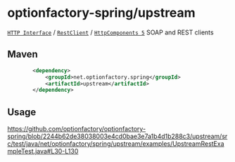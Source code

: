 # optionfactory-spring/upstream

[`HTTP Interface`](https://docs.spring.io/spring-framework/reference/integration/rest-clients.html#rest-http-interface) 
/ [`RestClient`](https://docs.spring.io/spring-framework/reference/integration/rest-clients.html) 
/ [`HttpComponents 5`](https://hc.apache.org/httpcomponents-client-5.4.x/migration-guide/index.html) 
SOAP and REST clients 


## Maven

```xml
        <dependency>
            <groupId>net.optionfactory.spring</groupId>
            <artifactId>upstream</artifactId>
        </dependency>
```


## Usage

https://github.com/optionfactory/optionfactory-spring/blob/2244b62de38038003e4cd0bae3e7a1b4d1b288c3/upstream/src/test/java/net/optionfactory/spring/upstream/examples/UpstreamRestExampleTest.java#L30-L130